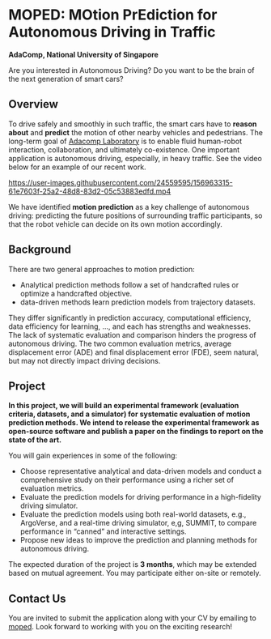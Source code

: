 # MOPED: MOtion PrEdiction for Autonomous Driving in Traffic
**AdaComp, National University of Singapore**

Are you interested in Autonomous Driving? Do you want to be the brain of the next generation of smart cars?

<!-- ![match3](https://user-images.githubusercontent.com/24559595/156965133-415211e4-de5c-43ea-8777-798de7b07079.png) -->

## Overview

To drive safely and smoothly in such traffic, the smart cars have to **reason about** and **predict** the motion of other nearby vehicles and pedestrians.
The long-term goal of [Adacomp Laboratory](https://adacomp.comp.nus.edu.sg/) is to enable fluid human-robot interaction, collaboration, and ultimately co-existence. One important application is autonomous driving, especially, in heavy traffic. See the video below for an example of our recent work. 

https://user-images.githubusercontent.com/24559595/156963315-61e7603f-25a2-48d8-83d2-05c53883edfd.mp4

We have identified **motion prediction** as a key challenge of autonomous driving: predicting the future positions of surrounding traffic participants, so that the robot vehicle can decide on its own motion accordingly.

## Background
There are two general approaches to motion prediction: 

- Analytical prediction methods follow a set of handcrafted rules or optimize a handcrafted objective. 
- data-driven methods learn prediction models from trajectory datasets. 
 
They differ significantly in prediction accuracy, computational efficiency, data efficiency for learning, …, and each has strengths and weaknesses. The lack of systematic evaluation and comparison hinders the progress of autonomous driving.  The two common evaluation metrics, average displacement error (ADE) and final displacement error (FDE), seem natural, but may not directly impact driving decisions.


## Project

**In this project, we will build an experimental framework (evaluation criteria, datasets, and a simulator) for systematic evaluation of motion prediction methods. We intend to release the experimental framework as open-source software and publish a paper on the findings to report on the state of the art.**

You will gain experiences in some of the following:

+ Choose representative analytical and data-driven models and conduct a comprehensive study on their performance using a richer set of evaluation metrics.
+ Evaluate the  prediction models for driving performance in a high-fidelity driving simulator.
+ Evaluate the prediction models using both real-world datasets, e.g., ArgoVerse, and a real-time driving simulator, e,g, SUMMIT, to compare performance in “canned” and interactive settings.
+ Propose new ideas to improve the prediction and planning methods for autonomous driving. 

The expected duration of the project is **3 months**, which may be extended based on mutual agreement. You may participate either on-site or remotely.

## Contact Us

You are invited to submit the application along with your CV by emailing to [moped](mailto:moped_adacomp@googlegroups.com). 
Look forward to working with you on the exciting research!

